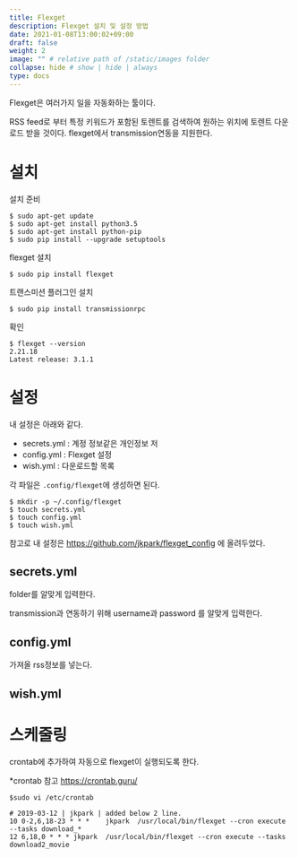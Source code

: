 ```yaml
---
title: Flexget
description: Flexget 설치 및 설정 방법
date: 2021-01-08T13:00:02+09:00
draft: false
weight: 2
image: "" # relative path of /static/images folder
collapse: hide # show | hide | always
type: docs
---
```


Flexget은 여러가지 일을 자동화하는 툴이다.

RSS feed로 부터 특정 키워드가 포함된 토렌트를 검색하여 원하는 위치에 토렌트 다운로드 받을 것이다. flexget에서 transmission연동을 지원한다.

# 설치

설치 준비

```
$ sudo apt-get update
$ sudo apt-get install python3.5
$ sudo apt-get install python-pip
$ sudo pip install --upgrade setuptools
```

flexget 설치

```
$ sudo pip install flexget
```

트랜스미션 플러그인 설치

```
$ sudo pip install transmissionrpc
```

확인

```
$ flexget --version
2.21.18
Latest release: 3.1.1
```

# 설정

내 설정은 아래와 같다.

- secrets.yml : 계정 정보같은 개인정보 저
- config.yml : Flexget 설정
- wish.yml : 다운로드할 목록

각 파일은 `.config/flexget`에 생성하면 된다.

```
$ mkdir -p ~/.config/flexget
$ touch secrets.yml
$ touch config.yml
$ touch wish.yml
```

참고로 내 설정은 https://github.com/jkpark/flexget_config 에 올려두었다.

## secrets.yml

<script src="https://gist.github.com/jkpark/e0a6df7e6a67146c483cd65a1ed238aa.js"></script>

folder를 알맞게 입력한다.

transmission과 연동하기 위해 username과 password 를 알맞게 입력한다.

## config.yml

<script src="https://gist.github.com/jkpark/53a1808bf0376b9db71c93a9c3828748.js"></script>

가져올 rss정보를 넣는다.

## wish.yml

<script src="https://gist.github.com/jkpark/b1e11e08746cd1a084d7a74abd279d16.js"></script>

# 스케줄링

crontab에 추가하여 자동으로 flexget이 실행되도록 한다.

\*crontab 참고 https://crontab.guru/

```
$sudo vi /etc/crontab
```

```
# 2019-03-12 | jkpark | added below 2 line.
10 0-2,6,18-23 * * *    jkpark  /usr/local/bin/flexget --cron execute --tasks download_*
12 6,18,0 * * * jkpark  /usr/local/bin/flexget --cron execute --tasks download2_movie
```
